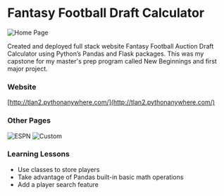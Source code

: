 # Fantasy Football Draft Calculator

![Home Page](static/home.png)

Created and deployed full stack website Fantasy Football Auction Draft Calculator using Python’s Pandas and Flask packages. This was my capstone for my master's prep program called New Beginnings and first major project.

### Website
[http://tlan2.pythonanywhere.com/](http://tlan2.pythonanywhere.com/)

### Other Pages
![ESPN](static/espn.png)
![Custom](static/custom.png)

### Learning Lessons
- Use classes to store players
- Take advantage of Pandas built-in basic math operations
- Add a player search feature